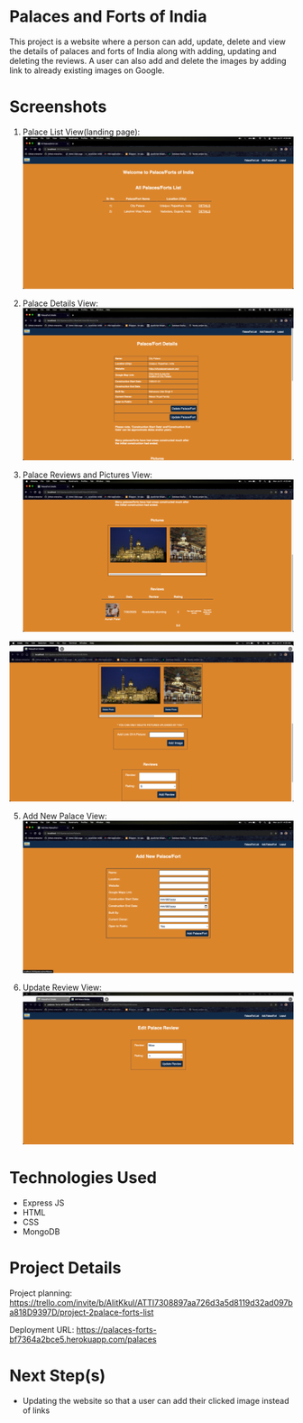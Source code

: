 # Palaces and Forts of India
This project is a website where a person can add, update, delete and view the details of palaces and forts of India along with adding, updating and deleting the reviews. A user can also add and delete the images by adding link to already existing images on Google.

# Screenshots
1) Palace List View(landing page):
![Palace List View(landing page)](/public/images-for-readme/palace-list-view.png/?raw=true)

2) Palace Details View:
![Palace Details View](/public/images-for-readme/palace-detail-view.png/?raw=true)

3) Palace Reviews and Pictures View:
![Palace Reviews and Pictures View](/public/images-for-readme/palace-picture-and-reviews-view.png/?raw=true)

![Add And Update Reviews and Pictures View](/public/images-for-readme/add-and-update-picture-and-reviews.png/?raw=true)

5) Add New Palace View:
![Add New Palace View](/public/images-for-readme/add-new-palace.png?raw=true)

6) Update Review View:
![Update Review View](/public/images-for-readme/update-review.png/?raw=true)

# Technologies Used

- Express JS
- HTML
- CSS
- MongoDB

# Project Details

Project planning: https://trello.com/invite/b/AIitKkul/ATTI7308897aa726d3a5d8119d32ad097ba818D9397D/project-2palace-forts-list


Deployment URL: https://palaces-forts-bf7364a2bce5.herokuapp.com/palaces

# Next Step(s)

- Updating the website so that a user can add their clicked image instead of links